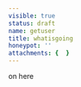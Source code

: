 ```yaml
---
visible: true
status: draft
name: getuser
title: whatisgoing
honeypot: ''
attachments: {  }
---
```


on here